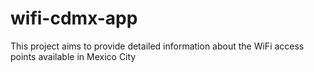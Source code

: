 # wifi-cdmx-app
This project aims to provide detailed information about the WiFi access points available in Mexico City
